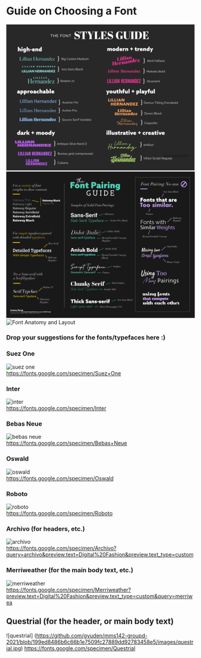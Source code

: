 # Guide on Choosing a Font
![Font Guide](https://github.com/gyuden/mms142-groupd-2021/blob/main/images/Font-Styles-Guide.jpg?raw=true)\
![Font Pairing](https://github.com/gyuden/mms142-groupd-2021/blob/main/images/FontPairing-CheatSheet.jpg?raw=true)\
![Font Anatomy and Layout](https://github.com/gyuden/mms142-groupd-2021/blob/main/images/TheAnatomyofTypography-Poster-01.jpg?raw=true)

### Drop your suggestions for the fonts/typefaces here :)

### Suez One
![suez one](https://user-images.githubusercontent.com/69533811/144826709-3ac46c66-6644-496b-804b-04b98bc79c15.PNG)\
https://fonts.google.com/specimen/Suez+One

### Inter
![inter](https://user-images.githubusercontent.com/69533811/144833322-9a53427e-9edc-4946-801f-4f5619019d9b.PNG)\
https://fonts.google.com/specimen/Inter

### Bebas Neue
![bebas neue](https://d144mzi0q5mijx.cloudfront.net/img/B/E/Bebas-Neue-Regular.png)\
https://fonts.google.com/specimen/Bebas+Neue

### Oswald
![oswald](https://i.pinimg.com/originals/3c/99/a3/3c99a39f42fab23a19d3e0538c8f7ae9.jpg)\
https://fonts.google.com/specimen/Oswald

### Roboto
![roboto](https://upload.wikimedia.org/wikipedia/commons/thumb/e/e7/Roboto_Font_Sample.svg/1200px-Roboto_Font_Sample.svg.png)\
https://fonts.google.com/specimen/Roboto

### Archivo (for headers, etc.)
![archivo](https://assets.awwwards.com/awards/gallery/2021/08/archivo.jpg)\
https://fonts.google.com/specimen/Archivo?query=archivo&preview.text=Digital%20Fashion&preview.text_type=custom

### Merriweather (for the main body text, etc.)
![merriweather](https://cdn.dribbble.com/users/2374674/screenshots/15376414/merriweather_4x.png)\
https://fonts.google.com/specimen/Merriweather?preview.text=Digital%20Fashion&preview.text_type=custom&query=merriwea

## Questrial (for the header, or main body text)
![questrial] (https://github.com/gyuden/mms142-groupd-2021/blob/199ed8486b6c66b1e7509fc27889dd92783458e5/images/questrial.jpg)
https://fonts.google.com/specimen/Questrial
